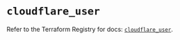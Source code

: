 # `cloudflare_user`

Refer to the Terraform Registry for docs: [`cloudflare_user`](https://registry.terraform.io/providers/cloudflare/cloudflare/5.4.0/docs/resources/user).
